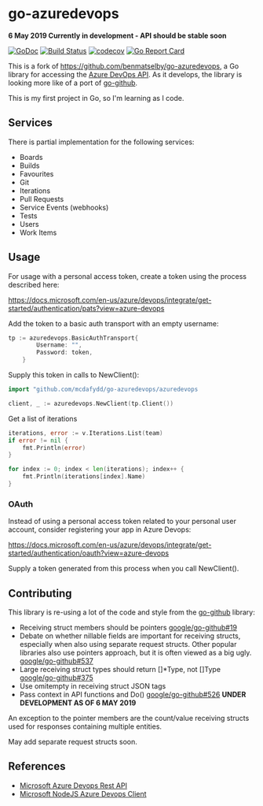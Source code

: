 # go-azuredevops

**6 May 2019 Currently in development - API should be stable soon**

[![GoDoc](https://godoc.org/github.com/mcdafydd/go-azuredevops/azuredevops?status.svg)](https://godoc.org/github.com/mcdafydd/go-azuredevops/azuredevops)
[![Build Status](https://travis-ci.org/mcdafydd/go-azuredevops.png?branch=master)](https://travis-ci.org/mcdafydd/go-azuredevops)
[![codecov](https://codecov.io/gh/mcdafydd/go-azuredevops/branch/master/graph/badge.svg)](https://codecov.io/gh/mcdafydd/go-azuredevops)
[![Go Report Card](https://goreportcard.com/badge/github.com/mcdafydd/go-azuredevops?style=flat-square)](https://goreportcard.com/report/github.com/mcdafydd/go-azuredevops)

This is a fork of https://github.com/benmatselby/go-azuredevops, a Go library for accessing the [Azure DevOps API](https://docs.microsoft.com/en-gb/rest/api/vsts/).  As it develops, the library is looking more like of a port of [go-github](https://github.com/google/go-github).

This is my first project in Go, so I'm learning as I code.

## Services

There is partial implementation for the following services:

* Boards
* Builds
* Favourites
* Git
* Iterations
* Pull Requests
* Service Events (webhooks)
* Tests
* Users
* Work Items

## Usage

For usage with a personal access token, create a token using the process described here:

https://docs.microsoft.com/en-us/azure/devops/integrate/get-started/authentication/pats?view=azure-devops

Add the token to a basic auth transport with an empty username:

```go
tp := azuredevops.BasicAuthTransport{
		Username: "",
		Password: token,
	}
```

Supply this token in calls to NewClient():

```go
import "github.com/mcdafydd/go-azuredevops/azuredevops

client, _ := azuredevops.NewClient(tp.Client())
```

Get a list of iterations

```go
iterations, error := v.Iterations.List(team)
if error != nil {
    fmt.Println(error)
}

for index := 0; index < len(iterations); index++ {
    fmt.Println(iterations[index].Name)
}
```

### OAuth
Instead of using a personal access token related to your personal user account, consider registering your app in Azure Devops:

https://docs.microsoft.com/en-us/azure/devops/integrate/get-started/authentication/oauth?view=azure-devops

Supply a token generated from this process when you call NewClient().

## Contributing
This library is re-using a lot of the code and style from the [go-github](https://github.com/google/go-github/) library:

* Receiving struct members should be pointers [google/go-github#19](https://github.com/google/go-github/issues/19)
* Debate on whether nillable fields are important for receiving structs, especially when also using separate request structs.  Other popular libraries also use pointers approach, but it is often viewed as a big ugly. [google/go-github#537](https://github.com/google/go-github/issues/537)
* Large receiving struct types should return []*Type, not []Type [google/go-github#375](https://github.com/google/go-github/pull/375)
* Use omitempty in receiving struct JSON tags
* Pass context in API functions and Do() [google/go-github#526](https://github.com/google/go-github/issues/526#issuecomment-280985393)  **UNDER DEVELOPMENT AS OF 6 MAY 2019**

An exception to the pointer members are the count/value receiving structs used for responses containing multiple entities.

May add separate request structs soon.

## References
* [Microsoft Azure Devops Rest API](https://github.com/MicrosoftDocs/vsts-rest-api-specs)
* [Microsoft NodeJS Azure Devops Client](https://github.com/Microsoft/azure-devops-node-api)

